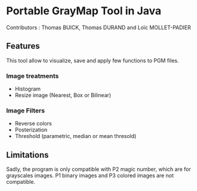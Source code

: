 # Portable GrayMap Tool in Java
Contributors : Thomas BUICK, Thomas DURAND and Loïc MOLLET-PADIER

## Features
This tool allow to visualize, save and apply few functions to PGM files.

### Image treatments
* Histogram
* Resize image (Nearest, Box or Bilinear)

### Image Filters
* Reverse colors
* Posterization
* Threshold (parametric, median or mean thresold)

## Limitations
Sadly, the program is only compatible with P2 magic number, which are for grayscales images.
P1 binary images and P3 colored images are not compatible.
